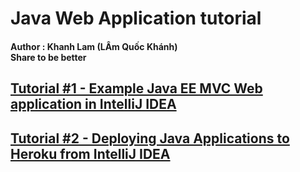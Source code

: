 # Java Web Application tutorial 
#### Author : Khanh Lam (LÂm Quốc Khánh) <br> Share to be better

## [Tutorial #1 - Example Java EE MVC Web application in IntelliJ IDEA](./Tutorial%20%231%20-%20Example%20Java%20EE%20MVC%20Web%20application%20in%20IntelliJ%20IDEA.md)

## [Tutorial #2 - Deploying Java Applications to Heroku from IntelliJ IDEA](./Tutorial%20%232%20-%20Deploying%20Java%20Applications%20to%20Heroku%20from%20IntelliJ%20IDEA.md)